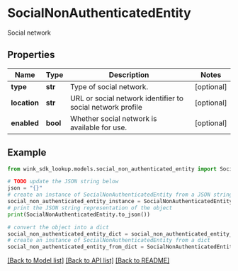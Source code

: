 # SocialNonAuthenticatedEntity

Social network

## Properties

Name | Type | Description | Notes
------------ | ------------- | ------------- | -------------
**type** | **str** | Type of social network. | [optional] 
**location** | **str** | URL or social network identifier to social network profile | [optional] 
**enabled** | **bool** | Whether social network is available for use. | [optional] 

## Example

```python
from wink_sdk_lookup.models.social_non_authenticated_entity import SocialNonAuthenticatedEntity

# TODO update the JSON string below
json = "{}"
# create an instance of SocialNonAuthenticatedEntity from a JSON string
social_non_authenticated_entity_instance = SocialNonAuthenticatedEntity.from_json(json)
# print the JSON string representation of the object
print(SocialNonAuthenticatedEntity.to_json())

# convert the object into a dict
social_non_authenticated_entity_dict = social_non_authenticated_entity_instance.to_dict()
# create an instance of SocialNonAuthenticatedEntity from a dict
social_non_authenticated_entity_from_dict = SocialNonAuthenticatedEntity.from_dict(social_non_authenticated_entity_dict)
```
[[Back to Model list]](../README.md#documentation-for-models) [[Back to API list]](../README.md#documentation-for-api-endpoints) [[Back to README]](../README.md)


